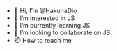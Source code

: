 - 👋 Hi, I’m @HakunaDio
- 👀 I’m interested in JS
- 🌱 I’m currently learning JS
- 💞️ I’m looking to collaborate on JS
- 📫 How to reach me 

<!---
HakunaDio/HakunaDio is a ✨ special ✨ repository because its `README.md` (this file) appears on your GitHub profile.
You can click the Preview link to take a look at your changes.
--->
